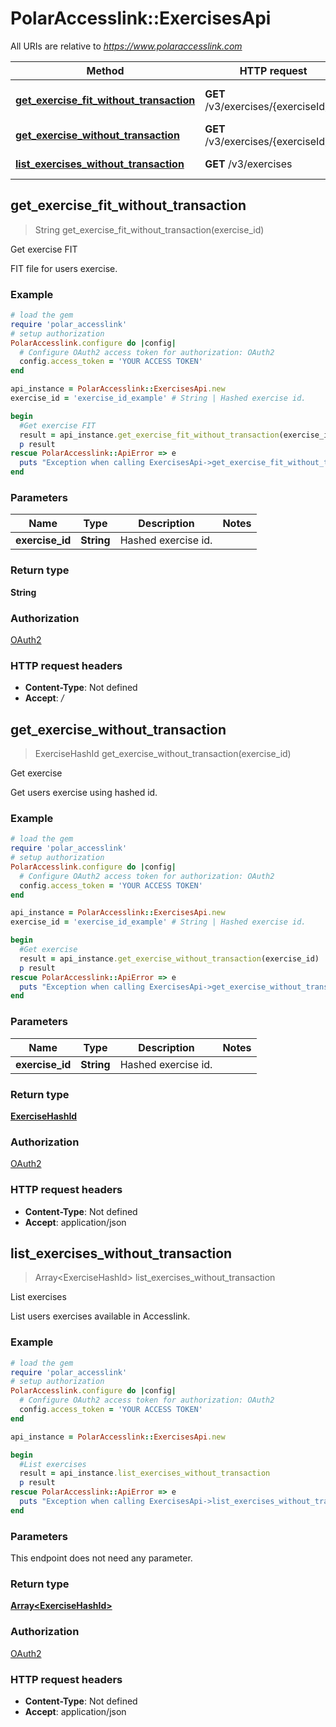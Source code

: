 # PolarAccesslink::ExercisesApi

All URIs are relative to *https://www.polaraccesslink.com*

Method | HTTP request | Description
------------- | ------------- | -------------
[**get_exercise_fit_without_transaction**](ExercisesApi.md#get_exercise_fit_without_transaction) | **GET** /v3/exercises/{exerciseId}/fit | Get exercise FIT
[**get_exercise_without_transaction**](ExercisesApi.md#get_exercise_without_transaction) | **GET** /v3/exercises/{exerciseId} | Get exercise
[**list_exercises_without_transaction**](ExercisesApi.md#list_exercises_without_transaction) | **GET** /v3/exercises | List exercises



## get_exercise_fit_without_transaction

> String get_exercise_fit_without_transaction(exercise_id)

Get exercise FIT

FIT file for users exercise.

### Example

```ruby
# load the gem
require 'polar_accesslink'
# setup authorization
PolarAccesslink.configure do |config|
  # Configure OAuth2 access token for authorization: OAuth2
  config.access_token = 'YOUR ACCESS TOKEN'
end

api_instance = PolarAccesslink::ExercisesApi.new
exercise_id = 'exercise_id_example' # String | Hashed exercise id.

begin
  #Get exercise FIT
  result = api_instance.get_exercise_fit_without_transaction(exercise_id)
  p result
rescue PolarAccesslink::ApiError => e
  puts "Exception when calling ExercisesApi->get_exercise_fit_without_transaction: #{e}"
end
```

### Parameters


Name | Type | Description  | Notes
------------- | ------------- | ------------- | -------------
 **exercise_id** | **String**| Hashed exercise id. |

### Return type

**String**

### Authorization

[OAuth2](../README.md#OAuth2)

### HTTP request headers

- **Content-Type**: Not defined
- **Accept**: */*


## get_exercise_without_transaction

> ExerciseHashId get_exercise_without_transaction(exercise_id)

Get exercise

Get users exercise using hashed id.

### Example

```ruby
# load the gem
require 'polar_accesslink'
# setup authorization
PolarAccesslink.configure do |config|
  # Configure OAuth2 access token for authorization: OAuth2
  config.access_token = 'YOUR ACCESS TOKEN'
end

api_instance = PolarAccesslink::ExercisesApi.new
exercise_id = 'exercise_id_example' # String | Hashed exercise id.

begin
  #Get exercise
  result = api_instance.get_exercise_without_transaction(exercise_id)
  p result
rescue PolarAccesslink::ApiError => e
  puts "Exception when calling ExercisesApi->get_exercise_without_transaction: #{e}"
end
```

### Parameters


Name | Type | Description  | Notes
------------- | ------------- | ------------- | -------------
 **exercise_id** | **String**| Hashed exercise id. |

### Return type

[**ExerciseHashId**](ExerciseHashId.md)

### Authorization

[OAuth2](../README.md#OAuth2)

### HTTP request headers

- **Content-Type**: Not defined
- **Accept**: application/json


## list_exercises_without_transaction

> Array&lt;ExerciseHashId&gt; list_exercises_without_transaction

List exercises

List users exercises available in Accesslink.

### Example

```ruby
# load the gem
require 'polar_accesslink'
# setup authorization
PolarAccesslink.configure do |config|
  # Configure OAuth2 access token for authorization: OAuth2
  config.access_token = 'YOUR ACCESS TOKEN'
end

api_instance = PolarAccesslink::ExercisesApi.new

begin
  #List exercises
  result = api_instance.list_exercises_without_transaction
  p result
rescue PolarAccesslink::ApiError => e
  puts "Exception when calling ExercisesApi->list_exercises_without_transaction: #{e}"
end
```

### Parameters

This endpoint does not need any parameter.

### Return type

[**Array&lt;ExerciseHashId&gt;**](ExerciseHashId.md)

### Authorization

[OAuth2](../README.md#OAuth2)

### HTTP request headers

- **Content-Type**: Not defined
- **Accept**: application/json

